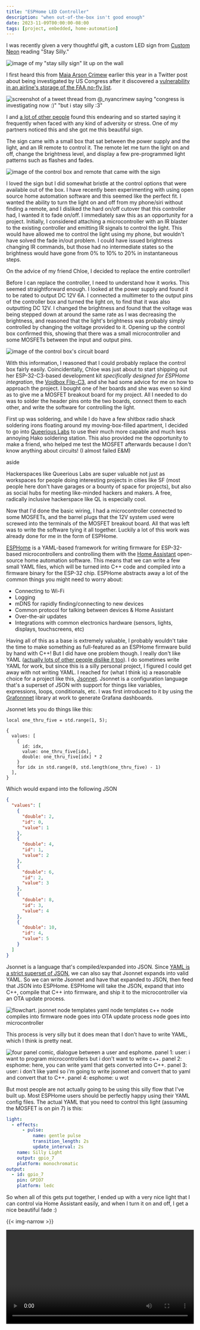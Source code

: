 ```yaml
---
title: "ESPHome LED Controller"
description: "when out-of-the-box isn't good enough"
date: 2023-11-09T00:00:00-08:00
tags: [project, embedded, home-automation]
---
```


I was recently given a very thoughtful gift, a custom LED sign from [Custom
Neon](https://customneon.com) reading "Stay Silly."

![image of my "stay silly sign" lit up on the wall](./silly-light.jpeg)

I first heard this from
[Maia Arson Crimew](https://maia.crimew.gay) earlier this year in a Twitter post
about being investigated by US Congress after it discovered a [vulnerability in
an airline's storage of the FAA no-fly list](https://maia.crimew.gay/posts/how-to-hack-an-airline/).

![screenshot of a tweet thread from @_nyancrimew saying "congress is investigating now :)" "but i stay silly :3"](./crimew-silly.jpeg)

I and [a lot of other
people](https://knowyourmeme.com/memes/the-horrors-are-endless-but-i-stay-silly)
found this endearing and so started saying it frequently when faced with any
kind of adversity or stress. One of my partners noticed this and she got me this
beautiful sign.

The sign came with a small box that sat between the power supply and the light,
and an IR remote to control it. The remote let me turn the light on and off,
change the brightness level, and display a few pre-programmed light patterns
such as flashes and fades.

![image of the control box and remote that came with the sign](./controller.jpeg)

I loved the sign but I did somewhat bristle at the control options that were
available out of the box. I have recently been experimenting with using open
source home automation software and this seemed like the perfect fit. I wanted
the ability to turn the light on and off from my phone/siri without finding a
remote, and I disliked the hard on/off cutover that this controller had, I
wanted it to fade on/off. I immediately saw this as an opportunity for a
project. Initially, I considered attaching a microcontroller with an IR blaster
to the existing controller and emitting IR signals to control the light. This
would have allowed me to control the light using my phone, but wouldn't have
solved the fade in/out problem. I could have issued brightness changing IR
commands, but those had no intermediate states so the brightness would have gone
from 0% to 10% to 20% in instantaneous steps.

On the advice of my friend Chloe, I decided to replace the entire controller!

Before I can replace the controller, I need to understand how it works. This
seemed straightforward enough. I looked at the power supply and found it to be
rated to output DC 12V 6A. I connected a multimeter to the output pins of the
controller box and turned the light on, to find that it was also outputting DC
12V. I changed the brightness and found that the voltage was being stepped down
at around the same rate as I was decreasing the brightness, and reasoned that
the light's brightness was probably simply controlled by changing the voltage
provided to it. Opening up the control box confirmed this, showing that there
was a small microcontroller and some MOSFETs between the input and output pins.

![image of the control box's circuit board](./controller-guts.jpeg)

With this information, I reasoned that I could probably replace the control box
fairly easily. Coincidentally, Chloe was just about to start shipping out her
ESP-32-C3-based development kit _specifically designed for ESPHome integration_,
the [Voidbox Flip-C3](https://www.vdbx.io/product/flip-c3), and she had some
advice for me on how to approach the project. I bought one of her boards and she
was even so kind as to give me a MOSFET breakout board for my project. All I
needed to do was to solder the header pins onto the two boards, connect them to
each other, and write the software for controlling the light.

First up was soldering, and while I do have a few shitbox radio shack soldering
irons floating around my moving-box-filled apartment, I decided to go into
[Queerious Labs](https://queeriouslabs.com) to use their much more capable and
much less annoying Hako soldering station. This also provided me the opportunity
to make a friend, who helped me test the MOSFET afterwards because I don't know
anything about circuits! (I almost failed E&M)

<div class="callout">
    <div class="callout-inner">
        <div class="callout-header">aside</div>
        <p>
        Hackerspaces like Queerious Labs are super valuable not just as
        workspaces for people doing interesting projects in cities like SF (most
        people here don't have garages or a bounty of space for projects), but
        also as social hubs for meeting like-minded hackers and makers. A free,
        radically inclusive hackerspace like QL is especially cool.
        </p>
    </div>
</div>

Now that I'd done the basic wiring, I had a microcontroller connected to some
MOSFETs, and the barrel plugs that the 12V system used were screwed into the
terminals of the MOSFET breakout board. All that was left was to write the
software tying it all together. Luckily a lot of this work was already done for
me in the form of ESPHome.

[ESPHome](https://esphome.io) is a YAML-based framework for writing firmware for
ESP-32-based microcontrollers and controlling them with the [Home
Assistant](https://home-assistant.io) open-source home automation software. This
means that we can write a few small YAML files, which will be turned into C++
code and compiled into a firmware binary for the ESP-32 chip. ESPHome abstracts
away a lot of the common things you might need to worry about:

- Connecting to Wi-Fi
- Logging
- mDNS for rapidly finding/connecting to new devices
- Common protocol for talking between devices & Home Assistant
- Over-the-air updates
- Integrations with common electronics hardware (sensors, lights, displays, touchscreens, etc)

Having all of this as a base is extremely valuable, I probably wouldn't take the
time to make something as full-featured as an ESPHome firmware build by hand
with C++! But I did have one problem though. I really don't like YAML ([actually
lots of other people dislike it too](https://noyaml.com)). I do sometimes write
YAML for work, but since this is a silly personal project, I figured I could get
away with not writing YAML. I reached for (what I think is) a reasonable choice
for a project like this, [Jsonnet](https://jsonnet.org). Jsonnet is a
configuration language that's a superset of JSON with support for things like
variables, expressions, loops, conditionals, etc. I was first introduced to it
by using the [Grafonnnet](https://grafana.github.io/grafonnet/) library at work
to generate Grafana dashboards.

Jsonnet lets you do things like this:

```jsonnet
local one_thru_five = std.range(1, 5);

{
  values: [
    {
      id: idx,
      value: one_thru_five[idx],
      double: one_thru_five[idx] * 2
    }
    for idx in std.range(0, std.length(one_thru_five) - 1)
  ],
}
```

Which would expand into the following JSON

```json
{
  "values": [
    {
      "double": 2,
      "id": 0,
      "value": 1
    },
    {
      "double": 4,
      "id": 1,
      "value": 2
    },
    {
      "double": 6,
      "id": 2,
      "value": 3
    },
    {
      "double": 8,
      "id": 3,
      "value": 4
    },
    {
      "double": 10,
      "id": 4,
      "value": 5
    }
  ]
}
```

Jsonnet is a language that's compiled/expanded into JSON. Since [YAML is a
strict superset of JSON](https://yaml.org/spec/1.2.2/#12-yaml-history), we can
also say that Jsonnet expands into valid YAML. So we can write Jsonnet and have
that expanded to JSON, then feed that JSON into ESPHome. ESPHome will take the
JSON, expand that into C++, compile that C++ into firmware, and ship it to the
microcontroller via an OTA update process.

![flowchart. jsonnet node templates yaml node templates c++ node compiles into firmware node goes into OTA update process node goes into microcontroller](./esphome-pipeline.svg)

This process is very silly but it does mean that I don't have to write YAML,
which I think is pretty neat.

![four panel comic, dialogue between a user and esphome. panel 1: user: i want to program microcontrollers but i don't want to write c++. panel 2: esphome: here, you can write yaml that gets converted into C++. panel 3: user: i don't like yaml so i'm going to write jsonnet and convert that to yaml and convert that to C++. panel 4: esphome: u wot](./esphome.png)

But most people are not actually going to be using this silly flow that I've
built up. Most ESPHome users should be perfectly happy using their YAML config
files. The actual YAML that you need to control this light (assuming the MOSFET
is on pin 7) is this:

```yaml
light:
  - effects:
      - pulse:
          name: gentle pulse
          transition_length: 2s
          update_interval: 2s
    name: Silly Light
    output: gpio_7
    platform: monochromatic
output:
  - id: gpio_7
    pin: GPIO7
    platform: ledc
```

So when all of this gets put together, I ended up with a very nice light that I
can control via Home Assistant easily, and when I turn it on and off, I get a
nice beautiful fade :)

{{< img-narrow >}}

<video controls width="100%" src="./silly-light.mp4">

{{< /img-narrow >}}
